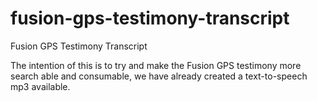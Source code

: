 # fusion-gps-testimony-transcript
Fusion GPS Testimony Transcript

The intention of this is to try and make the Fusion GPS testimony more search able and consumable, we have already created a text-to-speech mp3 available.
